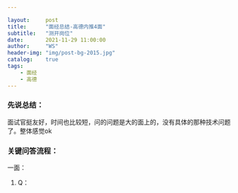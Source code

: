 ```yaml
---

layout:     post
title:      "面经总结-高德内推4面"
subtitle:   "测开岗位"
date:       2021-11-29 11:00:00
author:     "WS"
header-img: "img/post-bg-2015.jpg"
catalog:    true
tags:
    - 面经
    - 高德
---
```


###  先说总结：

​      面试官挺友好，时间也比较短，问的问题是大的面上的，没有具体的那种技术问题了。整体感觉ok

### 关键问答流程：

一面：

1. Q：

